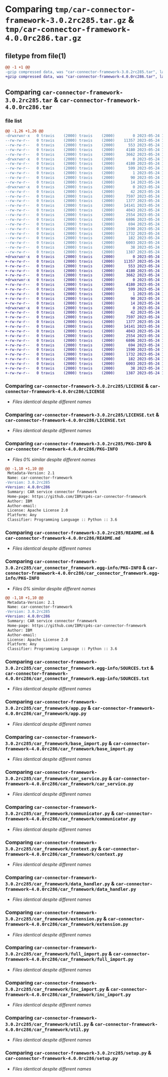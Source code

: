 # Comparing `tmp/car-connector-framework-3.0.2rc285.tar.gz` & `tmp/car-connector-framework-4.0.0rc286.tar.gz`

## filetype from file(1)

```diff
@@ -1 +1 @@
-gzip compressed data, was "car-connector-framework-3.0.2rc285.tar", last modified: Wed May 24 12:10:17 2023, max compression
+gzip compressed data, was "car-connector-framework-4.0.0rc286.tar", last modified: Wed May 24 12:14:07 2023, max compression
```

## Comparing `car-connector-framework-3.0.2rc285.tar` & `car-connector-framework-4.0.0rc286.tar`

### file list

```diff
@@ -1,26 +1,26 @@
-drwxrwxr-x   0 travis    (2000) travis    (2000)        0 2023-05-24 12:10:17.251603 car-connector-framework-3.0.2rc285/
--rw-rw-r--   0 travis    (2000) travis    (2000)    11357 2023-05-24 12:09:54.000000 car-connector-framework-3.0.2rc285/LICENSE
--rw-rw-r--   0 travis    (2000) travis    (2000)      553 2023-05-24 12:09:54.000000 car-connector-framework-3.0.2rc285/LICENSE.txt
--rw-rw-r--   0 travis    (2000) travis    (2000)     4180 2023-05-24 12:10:17.251603 car-connector-framework-3.0.2rc285/PKG-INFO
--rw-rw-r--   0 travis    (2000) travis    (2000)     3662 2023-05-24 12:09:54.000000 car-connector-framework-3.0.2rc285/README.md
-drwxrwxr-x   0 travis    (2000) travis    (2000)        0 2023-05-24 12:10:17.247601 car-connector-framework-3.0.2rc285/car_connector_framework.egg-info/
--rw-rw-r--   0 travis    (2000) travis    (2000)     4180 2023-05-24 12:10:16.000000 car-connector-framework-3.0.2rc285/car_connector_framework.egg-info/PKG-INFO
--rw-rw-r--   0 travis    (2000) travis    (2000)      599 2023-05-24 12:10:17.000000 car-connector-framework-3.0.2rc285/car_connector_framework.egg-info/SOURCES.txt
--rw-rw-r--   0 travis    (2000) travis    (2000)        1 2023-05-24 12:10:16.000000 car-connector-framework-3.0.2rc285/car_connector_framework.egg-info/dependency_links.txt
--rw-rw-r--   0 travis    (2000) travis    (2000)       90 2023-05-24 12:10:16.000000 car-connector-framework-3.0.2rc285/car_connector_framework.egg-info/requires.txt
--rw-rw-r--   0 travis    (2000) travis    (2000)       14 2023-05-24 12:10:17.000000 car-connector-framework-3.0.2rc285/car_connector_framework.egg-info/top_level.txt
-drwxrwxr-x   0 travis    (2000) travis    (2000)        0 2023-05-24 12:10:17.251603 car-connector-framework-3.0.2rc285/car_framework/
--rw-rw-r--   0 travis    (2000) travis    (2000)       42 2023-05-24 12:09:54.000000 car-connector-framework-3.0.2rc285/car_framework/__init__.py
--rw-rw-r--   0 travis    (2000) travis    (2000)     7597 2023-05-24 12:09:55.000000 car-connector-framework-3.0.2rc285/car_framework/app.py
--rw-rw-r--   0 travis    (2000) travis    (2000)     1377 2023-05-24 12:09:54.000000 car-connector-framework-3.0.2rc285/car_framework/base_import.py
--rw-rw-r--   0 travis    (2000) travis    (2000)    14141 2023-05-24 12:09:55.000000 car-connector-framework-3.0.2rc285/car_framework/car_service.py
--rw-rw-r--   0 travis    (2000) travis    (2000)     4043 2023-05-24 12:09:55.000000 car-connector-framework-3.0.2rc285/car_framework/communicator.py
--rw-rw-r--   0 travis    (2000) travis    (2000)     2554 2023-05-24 12:09:55.000000 car-connector-framework-3.0.2rc285/car_framework/context.py
--rw-rw-r--   0 travis    (2000) travis    (2000)     6806 2023-05-24 12:09:55.000000 car-connector-framework-3.0.2rc285/car_framework/data_handler.py
--rw-rw-r--   0 travis    (2000) travis    (2000)      694 2023-05-24 12:09:54.000000 car-connector-framework-3.0.2rc285/car_framework/extension.py
--rw-rw-r--   0 travis    (2000) travis    (2000)     1590 2023-05-24 12:09:54.000000 car-connector-framework-3.0.2rc285/car_framework/full_import.py
--rw-rw-r--   0 travis    (2000) travis    (2000)     1732 2023-05-24 12:09:54.000000 car-connector-framework-3.0.2rc285/car_framework/inc_import.py
--rw-rw-r--   0 travis    (2000) travis    (2000)      182 2023-05-24 12:09:54.000000 car-connector-framework-3.0.2rc285/car_framework/server_access.py
--rw-rw-r--   0 travis    (2000) travis    (2000)     6003 2023-05-24 12:09:55.000000 car-connector-framework-3.0.2rc285/car_framework/util.py
--rw-rw-r--   0 travis    (2000) travis    (2000)       38 2023-05-24 12:10:17.251603 car-connector-framework-3.0.2rc285/setup.cfg
--rw-rw-r--   0 travis    (2000) travis    (2000)     1387 2023-05-24 12:09:54.000000 car-connector-framework-3.0.2rc285/setup.py
+drwxrwxr-x   0 travis    (2000) travis    (2000)        0 2023-05-24 12:14:07.194578 car-connector-framework-4.0.0rc286/
+-rw-rw-r--   0 travis    (2000) travis    (2000)    11357 2023-05-24 12:13:45.000000 car-connector-framework-4.0.0rc286/LICENSE
+-rw-rw-r--   0 travis    (2000) travis    (2000)      553 2023-05-24 12:13:45.000000 car-connector-framework-4.0.0rc286/LICENSE.txt
+-rw-rw-r--   0 travis    (2000) travis    (2000)     4180 2023-05-24 12:14:07.194578 car-connector-framework-4.0.0rc286/PKG-INFO
+-rw-rw-r--   0 travis    (2000) travis    (2000)     3662 2023-05-24 12:13:45.000000 car-connector-framework-4.0.0rc286/README.md
+drwxrwxr-x   0 travis    (2000) travis    (2000)        0 2023-05-24 12:14:07.190575 car-connector-framework-4.0.0rc286/car_connector_framework.egg-info/
+-rw-rw-r--   0 travis    (2000) travis    (2000)     4180 2023-05-24 12:14:06.000000 car-connector-framework-4.0.0rc286/car_connector_framework.egg-info/PKG-INFO
+-rw-rw-r--   0 travis    (2000) travis    (2000)      599 2023-05-24 12:14:07.000000 car-connector-framework-4.0.0rc286/car_connector_framework.egg-info/SOURCES.txt
+-rw-rw-r--   0 travis    (2000) travis    (2000)        1 2023-05-24 12:14:06.000000 car-connector-framework-4.0.0rc286/car_connector_framework.egg-info/dependency_links.txt
+-rw-rw-r--   0 travis    (2000) travis    (2000)       90 2023-05-24 12:14:06.000000 car-connector-framework-4.0.0rc286/car_connector_framework.egg-info/requires.txt
+-rw-rw-r--   0 travis    (2000) travis    (2000)       14 2023-05-24 12:14:06.000000 car-connector-framework-4.0.0rc286/car_connector_framework.egg-info/top_level.txt
+drwxrwxr-x   0 travis    (2000) travis    (2000)        0 2023-05-24 12:14:07.194578 car-connector-framework-4.0.0rc286/car_framework/
+-rw-rw-r--   0 travis    (2000) travis    (2000)       42 2023-05-24 12:13:45.000000 car-connector-framework-4.0.0rc286/car_framework/__init__.py
+-rw-rw-r--   0 travis    (2000) travis    (2000)     7597 2023-05-24 12:13:45.000000 car-connector-framework-4.0.0rc286/car_framework/app.py
+-rw-rw-r--   0 travis    (2000) travis    (2000)     1377 2023-05-24 12:13:45.000000 car-connector-framework-4.0.0rc286/car_framework/base_import.py
+-rw-rw-r--   0 travis    (2000) travis    (2000)    14141 2023-05-24 12:13:45.000000 car-connector-framework-4.0.0rc286/car_framework/car_service.py
+-rw-rw-r--   0 travis    (2000) travis    (2000)     4043 2023-05-24 12:13:45.000000 car-connector-framework-4.0.0rc286/car_framework/communicator.py
+-rw-rw-r--   0 travis    (2000) travis    (2000)     2554 2023-05-24 12:13:45.000000 car-connector-framework-4.0.0rc286/car_framework/context.py
+-rw-rw-r--   0 travis    (2000) travis    (2000)     6806 2023-05-24 12:13:45.000000 car-connector-framework-4.0.0rc286/car_framework/data_handler.py
+-rw-rw-r--   0 travis    (2000) travis    (2000)      694 2023-05-24 12:13:45.000000 car-connector-framework-4.0.0rc286/car_framework/extension.py
+-rw-rw-r--   0 travis    (2000) travis    (2000)     1590 2023-05-24 12:13:45.000000 car-connector-framework-4.0.0rc286/car_framework/full_import.py
+-rw-rw-r--   0 travis    (2000) travis    (2000)     1732 2023-05-24 12:13:45.000000 car-connector-framework-4.0.0rc286/car_framework/inc_import.py
+-rw-rw-r--   0 travis    (2000) travis    (2000)      182 2023-05-24 12:13:45.000000 car-connector-framework-4.0.0rc286/car_framework/server_access.py
+-rw-rw-r--   0 travis    (2000) travis    (2000)     6003 2023-05-24 12:13:45.000000 car-connector-framework-4.0.0rc286/car_framework/util.py
+-rw-rw-r--   0 travis    (2000) travis    (2000)       38 2023-05-24 12:14:07.194578 car-connector-framework-4.0.0rc286/setup.cfg
+-rw-rw-r--   0 travis    (2000) travis    (2000)     1387 2023-05-24 12:13:45.000000 car-connector-framework-4.0.0rc286/setup.py
```

### Comparing `car-connector-framework-3.0.2rc285/LICENSE` & `car-connector-framework-4.0.0rc286/LICENSE`

 * *Files identical despite different names*

### Comparing `car-connector-framework-3.0.2rc285/LICENSE.txt` & `car-connector-framework-4.0.0rc286/LICENSE.txt`

 * *Files identical despite different names*

### Comparing `car-connector-framework-3.0.2rc285/PKG-INFO` & `car-connector-framework-4.0.0rc286/PKG-INFO`

 * *Files 0% similar despite different names*

```diff
@@ -1,10 +1,10 @@
 Metadata-Version: 2.1
 Name: car-connector-framework
-Version: 3.0.2rc285
+Version: 4.0.0rc286
 Summary: CAR service connector framework
 Home-page: https://github.com/IBM/cp4s-car-connector-framework
 Author: IBM
 Author-email: 
 License: Apache License 2.0
 Platform: Any
 Classifier: Programming Language :: Python :: 3.6
```

### Comparing `car-connector-framework-3.0.2rc285/README.md` & `car-connector-framework-4.0.0rc286/README.md`

 * *Files identical despite different names*

### Comparing `car-connector-framework-3.0.2rc285/car_connector_framework.egg-info/PKG-INFO` & `car-connector-framework-4.0.0rc286/car_connector_framework.egg-info/PKG-INFO`

 * *Files 0% similar despite different names*

```diff
@@ -1,10 +1,10 @@
 Metadata-Version: 2.1
 Name: car-connector-framework
-Version: 3.0.2rc285
+Version: 4.0.0rc286
 Summary: CAR service connector framework
 Home-page: https://github.com/IBM/cp4s-car-connector-framework
 Author: IBM
 Author-email: 
 License: Apache License 2.0
 Platform: Any
 Classifier: Programming Language :: Python :: 3.6
```

### Comparing `car-connector-framework-3.0.2rc285/car_connector_framework.egg-info/SOURCES.txt` & `car-connector-framework-4.0.0rc286/car_connector_framework.egg-info/SOURCES.txt`

 * *Files identical despite different names*

### Comparing `car-connector-framework-3.0.2rc285/car_framework/app.py` & `car-connector-framework-4.0.0rc286/car_framework/app.py`

 * *Files identical despite different names*

### Comparing `car-connector-framework-3.0.2rc285/car_framework/base_import.py` & `car-connector-framework-4.0.0rc286/car_framework/base_import.py`

 * *Files identical despite different names*

### Comparing `car-connector-framework-3.0.2rc285/car_framework/car_service.py` & `car-connector-framework-4.0.0rc286/car_framework/car_service.py`

 * *Files identical despite different names*

### Comparing `car-connector-framework-3.0.2rc285/car_framework/communicator.py` & `car-connector-framework-4.0.0rc286/car_framework/communicator.py`

 * *Files identical despite different names*

### Comparing `car-connector-framework-3.0.2rc285/car_framework/context.py` & `car-connector-framework-4.0.0rc286/car_framework/context.py`

 * *Files identical despite different names*

### Comparing `car-connector-framework-3.0.2rc285/car_framework/data_handler.py` & `car-connector-framework-4.0.0rc286/car_framework/data_handler.py`

 * *Files identical despite different names*

### Comparing `car-connector-framework-3.0.2rc285/car_framework/extension.py` & `car-connector-framework-4.0.0rc286/car_framework/extension.py`

 * *Files identical despite different names*

### Comparing `car-connector-framework-3.0.2rc285/car_framework/full_import.py` & `car-connector-framework-4.0.0rc286/car_framework/full_import.py`

 * *Files identical despite different names*

### Comparing `car-connector-framework-3.0.2rc285/car_framework/inc_import.py` & `car-connector-framework-4.0.0rc286/car_framework/inc_import.py`

 * *Files identical despite different names*

### Comparing `car-connector-framework-3.0.2rc285/car_framework/util.py` & `car-connector-framework-4.0.0rc286/car_framework/util.py`

 * *Files identical despite different names*

### Comparing `car-connector-framework-3.0.2rc285/setup.py` & `car-connector-framework-4.0.0rc286/setup.py`

 * *Files identical despite different names*

